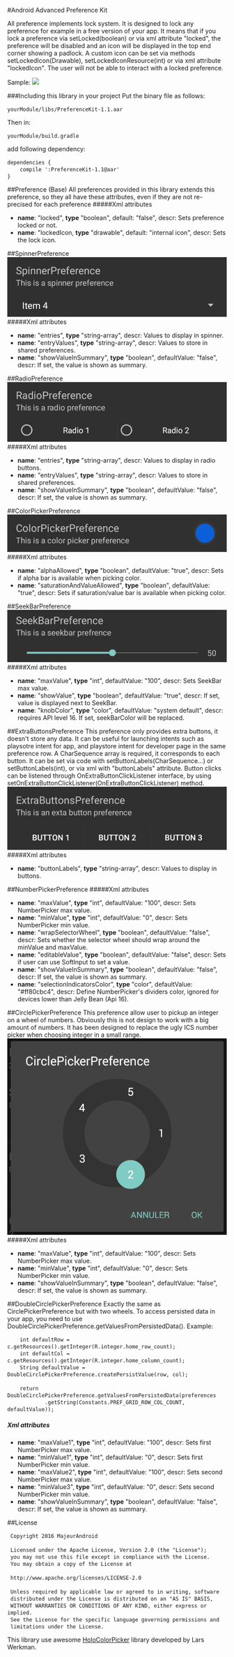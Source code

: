 #Android Advanced Preference Kit

All preference implements lock system. It is designed to lock any preference for example in a free version of your app. It
means that if you lock a preference via setLocked(boolean) or via xml attribute "locked", the preference will be disabled
and an icon will be displayed in the top end corner showing a padlock. A custom icon can be set via methods
setLockedIcon(Drawable), setLockedIconResource(int) or via xml attribute "lockedIcon". The user will not be able to interact
with a locked preference.

Sample:
[<img src="https://developer.android.com/images/brand/en_app_rgb_wo_60.png">](https://play.google.com/store/apps/details?id=com.majeur.preferencekit.sample)

###Including this library in your project
Put the binary file as follows:

	yourModule/libs/PreferenceKit-1.1.aar
Then in:

	yourModule/build.gradle

add following dependency:

	dependencies {
	    compile ':PreferenceKit-1.1@aar'
	}

##Preference (Base)
All preferences provided in this library extends this preference, so they all have these attributes, even if they are not re-precised for each preference
#####Xml attributes
 - **name**: "locked", **type** "boolean", default: "false", descr: Sets preference locked or not.
 - **name**: "lockedIcon, **type** "drawable", default: "internal icon", descr: Sets the lock icon.

##SpinnerPreference
![alt tag](https://raw.githubusercontent.com/MajeurAndroid/PreferenceKit/master/web_res/Spinner.png)
#####Xml attributes
 - **name**: "entries", **type** "string-array", descr: Values to display in spinner.
 - **name**: "entryValues", **type** "string-array", descr: Values to store in shared preferences.
 - **name**: "showValueInSummary", **type** "boolean", defaultValue: "false", descr: If set, the value is shown as summary.

##RadioPreference
![alt tag](https://raw.githubusercontent.com/MajeurAndroid/PreferenceKit/master/web_res/Radio.png)
#####Xml attributes
 - **name**: "entries", **type** "string-array", descr: Values to display in radio buttons.
 - **name**: "entryValues", **type** "string-array", descr: Values to store in shared preferences.
 - **name**: "showValueInSummary", **type** "boolean", defaultValue: "false", descr: If set, the value is shown as summary.

##ColorPickerPreference
![alt tag](https://raw.githubusercontent.com/MajeurAndroid/PreferenceKit/master/web_res/ColorPicker.png)
#####Xml attributes
 - **name**: "alphaAllowed", **type** "boolean", defaultValue: "true", descr: Sets if alpha bar is available when picking color.
 - **name**: "saturationAndValueAllowed", **type** "boolean", defaultValue: "true", descr: Sets if saturation/value bar is available when picking color.

##SeekBarPreference
![alt tag](https://raw.githubusercontent.com/MajeurAndroid/PreferenceKit/master/web_res/SeekBar.png)
#####Xml attributes
 - **name**: "maxValue", **type** "int", defaultValue: "100", descr: Sets SeekBar max value.
 - **name**: "showValue", **type** "boolean", defaultValue: "true", descr: If set, value is displayed next to SeekBar.
 - **name**: "knobColor", **type** "color", defaultValue: "system default", descr: requires API level 16. If set, seekBarColor will be replaced.

##ExtraButtonsPreference
This preference only provides extra buttons, it doesn't store any data. It can be useful for launching intents such as playsotre
intent for app, and playstore intent for developer page in the same preference row. A CharSequence array is required, it corresponds to each button. It can be set via
code with setButtonLabels(CharSequence...) or setButtonLabels(int), or via xml with "buttonLabels" attribute. Button clicks can be
listened through OnExtraButtonClickListener interface, by using setOnExtraButtonClickListener(OnExtraButtonClickListener) method.
![alt tag](https://raw.githubusercontent.com/MajeurAndroid/PreferenceKit/master/web_res/Extrabuttons.png)
#####Xml attributes
 - **name**: "buttonLabels", **type** "string-array", descr: Values to display in buttons.

##NumberPickerPreference
#####Xml attributes
 - **name**: "maxValue", **type** "int", defaultValue: "100", descr: Sets NumberPicker max value.
 - **name**: "minValue", **type** "int", defaultValue: "0", descr: Sets NumberPicker min value.
 - **name**: "wrapSelectorWheel", **type** "boolean", defaultValue: "false", descr: Sets whether the selector wheel should wrap around the minValue and maxValue.
 - **name**: "editableValue", **type** "boolean", defaultValue: "false", descr: Sets if user can use SoftInput to set a value.
 - **name**: "showValueInSummary", **type** "boolean", defaultValue: "false", descr: If set, the value is shown as summary.
 - **name**: "selectionIndicatorsColor", **type** "color", defaultValue: "#ff80cbc4", descr: Define NumberPicker's dividers color, ignored for devices lower than Jelly Bean (Api 16).

##CirclePickerPreference
This preference allow user to pickup an integer on a wheel of numbers. Obviously this is not design to work with a big amount of numbers.
It has been designed to replace the ugly ICS number picker when choosing integer in a small range.
![alt tag](https://raw.githubusercontent.com/MajeurAndroid/PreferenceKit/master/web_res/CirclePicker.png)
#####Xml attributes
  - **name**: "maxValue", **type** "int", defaultValue: "100", descr: Sets NumberPicker max value.
  - **name**: "minValue", **type** "int", defaultValue: "0", descr: Sets NumberPicker min value.
  - **name**: "showValueInSummary", **type** "boolean", defaultValue: "false", descr: If set, the value is shown as summary.
  
##DoubleCirclePickerPreference
Exactly the same as CirclePickerPreference but with two wheels. 
To access persisted data in your app, you need to use DoubleCirclePickerPreference.getValuesFromPersistedData().
Example:
        
        int defaultRow = c.getResources().getInteger(R.integer.home_row_count);
        int defaultCol = c.getResources().getInteger(R.integer.home_column_count);
        String defaultValue = DoubleCirclePickerPreference.createPersistValue(row, col);
        
        return DoubleCirclePickerPreference.getValuesFromPersistedData(preferences
                .getString(Constants.PREF_GRID_ROW_COL_COUNT, defaultValue));
            
##### Xml attributes
  - **name**: "maxValue1", **type** "int", defaultValue: "100", descr: Sets first NumberPicker max value.
  - **name**: "minValue1", **type** "int", defaultValue: "0", descr: Sets first NumberPicker min value.
  - **name**: "maxValue2", **type** "int", defaultValue: "100", descr: Sets second NumberPicker max value.
  - **name**: "minValue3", **type** "int", defaultValue: "0", descr: Sets second NumberPicker min value.
  - **name**: "showValueInSummary", **type** "boolean", defaultValue: "false", descr: If set, the value is shown as summary.

##License

	 Copyright 2016 MajeurAndroid

	 Licensed under the Apache License, Version 2.0 (the "License");
	 you may not use this file except in compliance with the License.
	 You may obtain a copy of the License at

     http://www.apache.org/licenses/LICENSE-2.0

	 Unless required by applicable law or agreed to in writing, software
	 distributed under the License is distributed on an "AS IS" BASIS,
	 WITHOUT WARRANTIES OR CONDITIONS OF ANY KIND, either express or implied.
	 See the License for the specific language governing permissions and
	 limitations under the License.

This library use awesome [HoloColorPicker](https://github.com/LarsWerkman/HoloColorPicker) library developed by Lars Werkman.